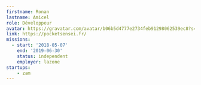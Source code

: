```yaml
---
firstname: Ronan
lastname: Amicel
role: Développeur
avatar: https://gravatar.com/avatar/b06b5d4777e2734feb91298062539ec8?s=512
link: https://pocketsensei.fr/
missions:
  - start: '2018-05-07'
    end: '2019-06-30'
    status: independent
    employer: lazone
startups:
    - zam
---
```


